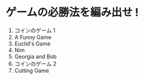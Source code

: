 # ゲームの必勝法を編み出せ ! 

1. コインのゲーム 1 
2. A Funny Game
3. Euclid's Game
4. Nim
5. Georgia and Bob
6. コインのゲーム 2 
7. Cutting Game